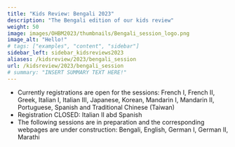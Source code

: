 ```yaml
---
title: "Kids Review: Bengali 2023"
description: "The Bengali edition of our kids review"
weight: 50
image: images/OHBM2023/thumbnails/Bengali_session_logo.png
image_alt: "Hello!"
# tags: ["examples", "content", "sidebar"]
sidebar_left: sidebar_kidsreviews2023
aliases: /kidsreview/2023/bengali_session
url: /kidsreview/2023/bengali_session
# summary: "INSERT SUMMARY TEXT HERE!"
---
```


* Currently registrations are open for the sessions: French I, French II, Greek, Italian I, Italian III, Japanese, Korean, Mandarin I, Mandarin II, Portuguese, Spanish and Traditional Chinese (Taiwan)
* Registration CLOSED: Italian II abd Spanish
* The following sessions are in preparation and the corresponding webpages are under construction: Bengali, English, German I, German II, Marathi


<!-- ## Presenters and organizers
1. Name 1 ![Example image](/images/image.png)
2. Name 2 ![Example image](/images/image.png)
3. Name 3 ![Example image](/images/image.png)
-->

<!-- ## Message from organizers
Message here
-->

<!-- Youtube link, example https://www.youtube.com/watch?v=w7Ft2ymGmfc
{{< youtube w7Ft2ymGmfc >}}
-->
